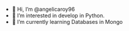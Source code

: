 - 👋 Hi, I’m @angelicaroy96
- 👀 I’m interested in develop in Python.
- 🌱 I’m currently learning Databases in Mongo

<!---
angelicaroy96/angelicaroy96 is a ✨ special ✨ repository because its `README.md` (this file) appears on your GitHub profile.
You can click the Preview link to take a look at your changes.
--->
